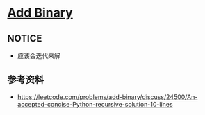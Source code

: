 # [Add Binary](https://leetcode.com/problems/add-binary/)

## NOTICE
 - 应该会迭代来解
 
## 参考资料
 - https://leetcode.com/problems/add-binary/discuss/24500/An-accepted-concise-Python-recursive-solution-10-lines